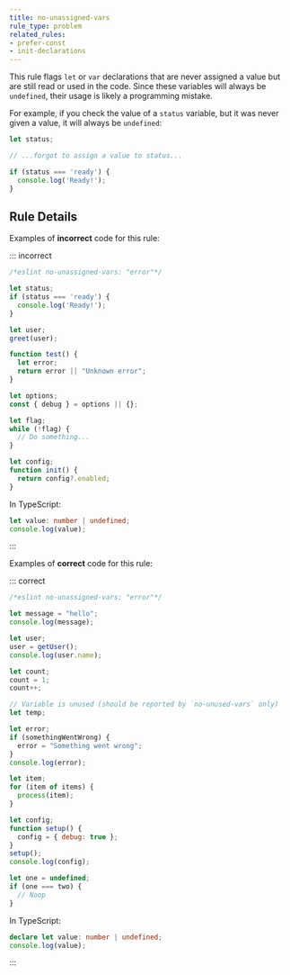 ```yaml
---
title: no-unassigned-vars
rule_type: problem
related_rules:
- prefer-const
- init-declarations
---
```



This rule flags `let` or `var` declarations that are never assigned a value but are still read or used in the code. Since these variables will always be `undefined`, their usage is likely a programming mistake.

For example, if you check the value of a `status` variable, but it was never given a value, it will always be `undefined`:

```js
let status;

// ...forgot to assign a value to status...

if (status === 'ready') {
  console.log('Ready!');
}
```

## Rule Details

Examples of **incorrect** code for this rule:

::: incorrect

```js
/*eslint no-unassigned-vars: "error"*/

let status;
if (status === 'ready') {
  console.log('Ready!');
}

let user;
greet(user);

function test() {
  let error;
  return error || "Unknown error";
}

let options;
const { debug } = options || {};

let flag;
while (!flag) {
  // Do something...
}

let config;
function init() {
  return config?.enabled;
}
```

In TypeScript:

```ts
let value: number | undefined;
console.log(value);
```

:::

Examples of **correct** code for this rule:

::: correct

```js
/*eslint no-unassigned-vars: "error"*/

let message = "hello";
console.log(message);

let user;
user = getUser();
console.log(user.name);

let count;
count = 1;
count++;

// Variable is unused (should be reported by `no-unused-vars` only)
let temp;

let error;
if (somethingWentWrong) {
  error = "Something went wrong";
}
console.log(error);

let item;
for (item of items) {
  process(item);
}

let config;
function setup() {
  config = { debug: true };
}
setup();
console.log(config);

let one = undefined;
if (one === two) {
  // Noop
}
```

In TypeScript:

```ts
declare let value: number | undefined;
console.log(value);
```

:::

